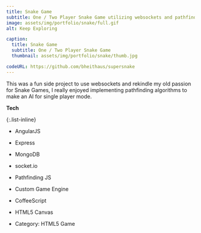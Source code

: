```yaml
---
title: Snake Game
subtitle: One / Two Player Snake Game utilizing websockets and pathfinding AI
image: assets/img/portfolio/snake/full.gif
alt: Keep Exploring

caption:
  title: Snake Game
  subtitle: One / Two Player Snake Game
  thumbnail: assets/img/portfolio/snake/thumb.jpg

codeURL: https://github.com/bheithaus/supersnake 
---
```


This was a fun side project to use websockets and rekindle my old passion for Snake Games, I really enjoyed implementing pathfinding algorithms to make an AI for single player mode.

**Tech**

{:.list-inline}
- AngularJS
- Express
- MongoDB
- socket.io
- Pathfinding JS
- Custom Game Engine
- CoffeeScript
- HTML5 Canvas

- Category: HTML5 Game
